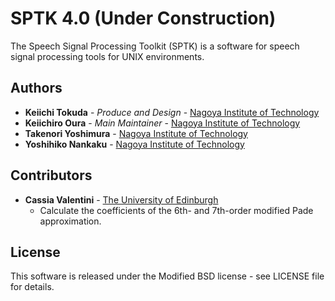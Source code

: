 # SPTK 4.0 (Under Construction)

The Speech Signal Processing Toolkit (SPTK) is a software for speech signal processing tools for UNIX environments.

## Authors

* **Keiichi Tokuda** - *Produce and Design* - [Nagoya Institute of Technology](http://www.sp.nitech.ac.jp/~tokuda/)
* **Keiichiro Oura** - *Main Maintainer* - [Nagoya Institute of Technology](http://www.sp.nitech.ac.jp/~uratec/)
* **Takenori Yoshimura** - [Nagoya Institute of Technology](http://www.sp.nitech.ac.jp/~takenori/)
* **Yoshihiko Nankaku** - [Nagoya Institute of Technology](http://www.sp.nitech.ac.jp/~nankaku/)

## Contributors

* **Cassia Valentini** - [The University of Edinburgh](http://www.cstr.ed.ac.uk/ssi/people/cvbotinh.html)
  * Calculate the coefficients of the 6th- and 7th-order modified Pade approximation.

## License

This software is released under the Modified BSD license - see LICENSE file for details.
